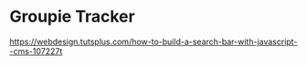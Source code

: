 # Groupie Tracker

https://webdesign.tutsplus.com/how-to-build-a-search-bar-with-javascript--cms-107227t
